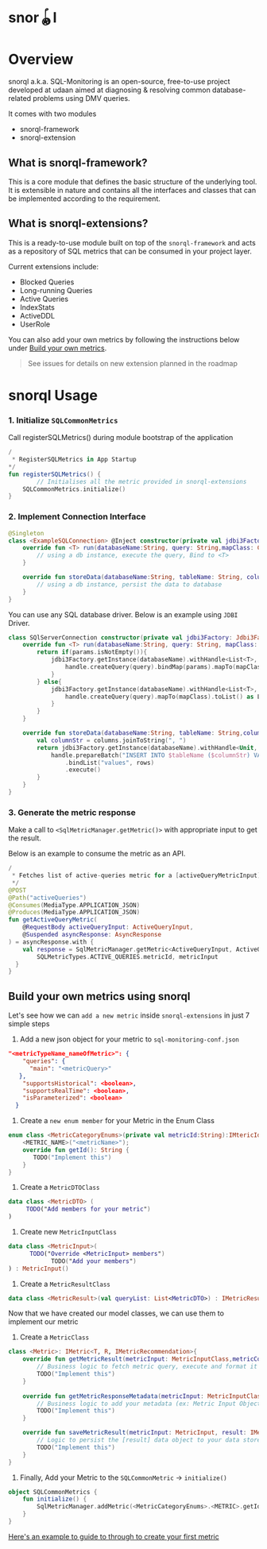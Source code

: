 # snor🪀l

# Overview

snorql a.k.a. SQL-Monitoring is an open-source, free-to-use project developed at udaan aimed at diagnosing & resolving common database-related problems using DMV queries.

It comes with two modules

- snorql-framework
- snorql-extension

## What is snorql-framework?

This is a core module that defines the basic structure of the underlying tool. It is extensible in nature and contains all the interfaces and classes that can be implemented according to the requirement.

## What is snorql-extensions?

This is a ready-to-use module built on top of the `snorql-framework` and acts as a repository of SQL metrics that can be consumed in your project layer.

Current extensions include:

- Blocked Queries
- Long-running Queries
- Active Queries
- IndexStats
- ActiveDDL
- UserRole

You can also add your own metrics by following the instructions below under [Build your own metrics](#build-your-own-metrics-using-snorql).

> See issues for details on new extension planned in the roadmap
>

# snorql Usage

### 1. Initialize `SQLCommonMetrics`

Call registerSQLMetrics() during module bootstrap of the application

```kotlin
/
 * RegisterSQLMetrics in App Startup
*/
fun registerSQLMetrics() { 
		// Initialises all the metric provided in snorql-extensions
    SQLCommonMetrics.initialize()
}
```

### 2. Implement Connection Interface

```kotlin
@Singleton
class <ExampleSQLConnection> @Inject constructor(private val jdbi3Factory: Jdbi3Factory) : Connection {
    override fun <T> run(databaseName:String, query: String,mapClass: Class<T>,params: Map<String, *>): List<T> {
        // using a db instance, execute the query, Bind to <T>
    }

    override fun storeData(databaseName:String, tableName: String, columns: List<String>, rows: List<List<Any>>) {
        // using a db instance, persist the data to database
    }
}
```

You can use any SQL database driver. Below is an example using `JDBI` Driver.

```kotlin
class SQlServerConnection constructor(private val jdbi3Factory: Jdbi3Factory) : Connection {
    override fun <T> run(databaseName:String, query: String, mapClass: Class<T>,params: Map<String, *>): List<T> {
        return if(params.isNotEmpty()){
            jdbi3Factory.getInstance(databaseName).withHandle<List<T>, Exception> { handle ->
                handle.createQuery(query).bindMap(params).mapTo(mapClass).toList()
            }
        } else{
            jdbi3Factory.getInstance(databaseName).withHandle<List<T>, Exception> { handle ->
                handle.createQuery(query).mapTo(mapClass).toList() as List<T>
            }
        }
    }

    override fun storeData(databaseName:String, tableName: String,columns: List<String>, rows: List<List<Any>>) {
        val columnStr = columns.joinToString(", ")
        return jdbi3Factory.getInstance(databaseName).withHandle<Unit, Exception> { handle ->
            handle.prepareBatch("INSERT INTO $tableName ($columnStr) VALUES (<values>) ")
                .bindList("values", rows)
                .execute()
        }
    }
}
```

### 3. Generate the metric response

Make a call to `<SqlMetricManager.getMetric()>` with appropriate input to get the result.

Below is an example to consume the metric as an API.

```kotlin
/
 * Fetches list of active-queries metric for a [activeQueryMetricInput]
 */
@POST
@Path("activeQueries")
@Consumes(MediaType.APPLICATION_JSON)
@Produces(MediaType.APPLICATION_JSON)
fun getActiveQueryMetric(
    @RequestBody activeQueryInput: ActiveQueryInput,
    @Suspended asyncResponse: AsyncResponse
) = asyncResponse.with {
    val response = SqlMetricManager.getMetric<ActiveQueryInput, ActiveQueryResult, IMetricRecommendation>(
        SQLMetricTypes.ACTIVE_QUERIES.metricId, metricInput
  }
}
```

## Build your own metrics using snorql

Let's see how we can `add a new metric` inside `snorql-extensions` in just 7 simple steps

1. Add a new json object for your metric to `sql-monitoring-conf.json`

```json
"<metricTypeName_nameOfMetric>": {
    "queries": {
      "main": "<metricQuery>"
   },
    "supportsHistorical": <boolean>,
    "supportsRealTime": <boolean>,
    "isParameterized": <boolean>
  }
```

1. Create a `new enum member` for your Metric in the Enum Class

```kotlin
enum class <MetricCategoryEnums>(private val metricId:String):IMtericId {
    <METRIC_NAME>("<metricName>");
    override fun getId(): String {
       TODO("Implement this")
    }
}
```

1. Create a  `MetricDTOClass`

```kotlin
data class <MetricDTO> (
     TODO("Add members for your metric")
)
```

1. Create new `MetricInputClass`

```kotlin
data class <MetricInput>(
      TODO("Override <MetricInput> members")
			TODO("Add your members")
) : MetricInput()
```

1. Create a `MetricResultClass`

```kotlin
data class <MetricResult>(val queryList: List<MetricDTO>) : IMetricResult()
```

Now that we have created our model classes, we can use them to implement our metric

1. Create a `MetricClass` 

```kotlin
class <Metric>: IMetric<T, R, IMetricRecommendation>{
    override fun getMetricResult(metricInput: MetricInputClass,metricConfig: MetricResultClass): MetricResultClass {
        // Business logic to fetch metric query, execute and format it according to <MetricDTO> 
        TODO("Implement this")
    }
    
    override fun getMetricResponseMetadata(metricInput: MetricInputClass, metricOutput: MetricOutput<MetricResultClass, IMetricRecommendation>): Map<String, Any>? {
        // Business logic to add your metadata (ex: Metric Input Object, Metric Query, etc..)
        TODO("Implement this")
    }

    override fun saveMetricResult(metricInput: MetricInput, result: IMetricResult) {
        // Logic to persist the [result] data object to your data store
        TODO("Implement this")
    }	
}
```

1. Finally, Add your Metric to the `SQLCommonMetric` → `initialize()`

```kotlin
object SQLCommonMetrics {
    fun initialize() {
        SqlMetricManager.addMetric(<MetricCategoryEnums>.<METRIC>.getId(), <MetricEnumName>())
    }
}
```

[Here's an example to guide to through to create your first metric](snorql-extensions/README.md)